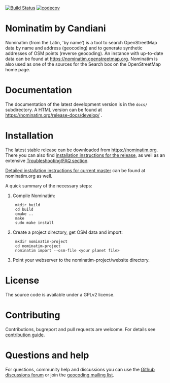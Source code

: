 [![Build Status](https://github.com/osm-search/Nominatim/workflows/CI%20Tests/badge.svg)](https://github.com/osm-search/Nominatim/actions?query=workflow%3A%22CI+Tests%22)
[![codecov](https://codecov.io/gh/osm-search/Nominatim/branch/master/graph/badge.svg?token=8P1LXrhCMy)](https://codecov.io/gh/osm-search/Nominatim)

Nominatim by Candiani
=========

Nominatim (from the Latin, 'by name') is a tool to search OpenStreetMap data
by name and address (geocoding) and to generate synthetic addresses of
OSM points (reverse geocoding). An instance with up-to-date data can be found
at https://nominatim.openstreetmap.org. Nominatim is also used as one of the
sources for the Search box on the OpenStreetMap home page.

Documentation
=============

The documentation of the latest development version is in the
`docs/` subdirectory. A HTML version can be found at
https://nominatim.org/release-docs/develop/ .

Installation
============

The latest stable release can be downloaded from https://nominatim.org.
There you can also find [installation instructions for the release](https://nominatim.org/release-docs/latest/admin/Installation), as well as an extensive [Troubleshooting/FAQ section](https://nominatim.org/release-docs/latest/admin/Faq/).

[Detailed installation instructions for current master](https://nominatim.org/release-docs/develop/admin/Installation)
can be found at nominatim.org as well.

A quick summary of the necessary steps:

1. Compile Nominatim:

        mkdir build
        cd build
        cmake ..
        make
        sudo make install

2. Create a project directory, get OSM data and import:

        mkdir nominatim-project
        cd nominatim-project
        nominatim import --osm-file <your planet file>

3. Point your webserver to the nominatim-project/website directory.


License
=======

The source code is available under a GPLv2 license.


Contributing
============

Contributions, bugreport and pull requests are welcome.
For details see [contribution guide](CONTRIBUTING.md).


Questions and help
==================

For questions, community help and discussions you can use the
[Github discussions forum](https://github.com/osm-search/Nominatim/discussions)
or join the
[geocoding mailing list](https://lists.openstreetmap.org/listinfo/geocoding).
